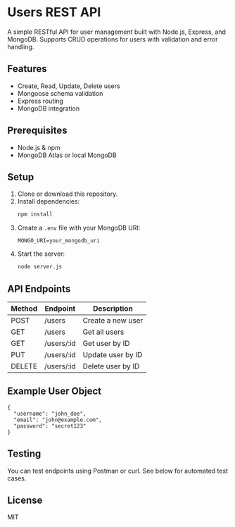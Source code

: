 # Users REST API

A simple RESTful API for user management built with Node.js, Express, and MongoDB. Supports CRUD operations for users with validation and error handling.

## Features
- Create, Read, Update, Delete users
- Mongoose schema validation
- Express routing
- MongoDB integration

## Prerequisites
- Node.js & npm
- MongoDB Atlas or local MongoDB

## Setup
1. Clone or download this repository.
2. Install dependencies:
   ```bash
   npm install
   ```
3. Create a `.env` file with your MongoDB URI:
   ```env
   MONGO_URI=your_mongodb_uri
   ```
4. Start the server:
   ```bash
   node server.js
   ```

## API Endpoints
| Method | Endpoint         | Description           |
|--------|------------------|-----------------------|
| POST   | /users           | Create a new user     |
| GET    | /users           | Get all users         |
| GET    | /users/:id       | Get user by ID        |
| PUT    | /users/:id       | Update user by ID     |
| DELETE | /users/:id       | Delete user by ID     |

## Example User Object
```
{
  "username": "john_doe",
  "email": "john@example.com",
  "password": "secret123"
}
```

## Testing
You can test endpoints using Postman or curl. See below for automated test cases.

## License
MIT

